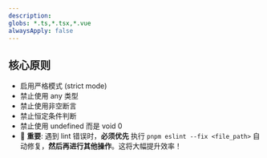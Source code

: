 ```yaml
---
description:
globs: *.ts,*.tsx,*.vue
alwaysApply: false
---
```

## 核心原则
- 启用严格模式 (strict mode)
- 禁止使用 any 类型
- 禁止使用非空断言
- 禁止恒定条件判断
- 禁止使用 undefined 而是 void 0
- 🚨 **重要**: 遇到 lint 错误时，**必须优先** 执行 `pnpm eslint --fix <file_path>` 自动修复，**然后再进行其他操作**。这将大幅提升效率！
